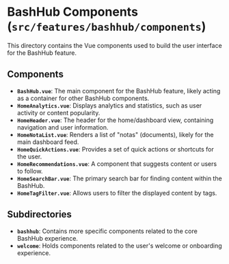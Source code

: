 # BashHub Components (`src/features/bashhub/components`)

This directory contains the Vue components used to build the user interface for the BashHub feature.

## Components

-   **`BashHub.vue`**: The main component for the BashHub feature, likely acting as a container for other BashHub components.
-   **`HomeAnalytics.vue`**: Displays analytics and statistics, such as user activity or content popularity.
-   **`HomeHeader.vue`**: The header for the home/dashboard view, containing navigation and user information.
-   **`HomeNotaList.vue`**: Renders a list of "notas" (documents), likely for the main dashboard feed.
-   **`HomeQuickActions.vue`**: Provides a set of quick actions or shortcuts for the user.
-   **`HomeRecommendations.vue`**: A component that suggests content or users to follow.
-   **`HomeSearchBar.vue`**: The primary search bar for finding content within the BashHub.
-   **`HomeTagFilter.vue`**: Allows users to filter the displayed content by tags.

## Subdirectories

-   **`bashhub`**: Contains more specific components related to the core BashHub experience.
-   **`welcome`**: Holds components related to the user's welcome or onboarding experience. 